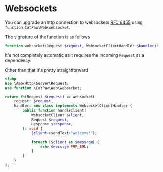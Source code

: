 # Websockets

You can upgrade an http connection to websockets [RFC 6455](https://www.rfc-editor.org/rfc/rfc6455.html) using `function CatPaw\Web\websocket`.

The signature of the function is as follows

```php
function websocket(Request $request, WebsocketClientHandler $handler): ResponseModifier;
```

It's not completely automatic as it requires the incoming `Request` as a dependency.

Other than that it's pretty straightforward

```php
<?php
use \Amp\Http\Server\Request;
use function \CatPaw\Web\websocket;

return fn(Request $request) => websocket(
    request: $request,
    handler: new class implements WebsocketClientHandler {
        public function handleClient(
            WebsocketClient $client,
            Request $request,
            Response $response,
        ): void {
            $client->sendText("welcome!");

            foreach ($client as $message) {
                echo $message.PHP_EOL;
            }
        }
    }
);
```
